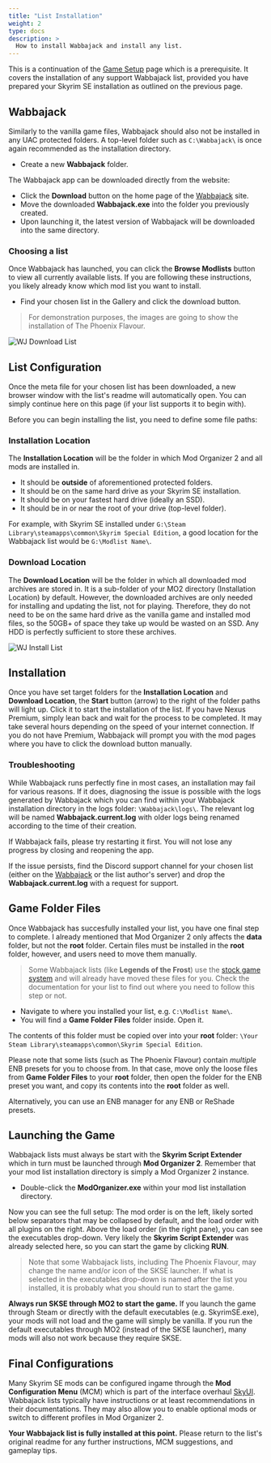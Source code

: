 ```yaml
---
title: "List Installation"
weight: 2
type: docs
description: >
  How to install Wabbajack and install any list.
---
```


This is a continuation of the [Game Setup](/wj/wj-sse/game-setup/) page which is a prerequisite. It covers the installation of any support Wabbajack list, provided you have prepared your Skyrim SE installation as outlined on the previous page.

## Wabbajack

Similarly to the vanilla game files, Wabbajack should also not be installed in any UAC protected folders. A top-level folder such as `C:\Wabbajack\` is once again recommended as the installation directory.

- Create a new **Wabbajack** folder.

The Wabbajack app can be downloaded directly from the website:

- Click the **Download** button on the home page of the [Wabbajack](https://www.wabbajack.org/#/) site.
- Move the downloaded **Wabbajack.exe** into the folder you previously created.
- Upon launching it, the latest version of Wabbajack will be downloaded into the same directory.

### Choosing a list

Once Wabbajack has launched, you can click the **Browse Modlists** button to view all currently available lists. If you are following these instructions, you likely already know which mod list you want to install.

- Find your chosen list in the Gallery and click the download button.

> For demonstration purposes, the images are going to show the installation of The Phoenix Flavour.

![WJ Download List](/Pictures/wj/sse/wj-download-list.png)

## List Configuration

Once the meta file for your chosen list has been downloaded, a new browser window with the list's readme will automatically open. You can simply continue here on this page (if your list supports it to begin with).

Before you can begin installing the list, you need to define some file paths:

### Installation Location

The **Installation Location** will be the folder in which Mod Organizer 2 and all mods are installed in.

- It should be **outside** of aforementioned protected folders.
- It should be on the same hard drive as your Skyrim SE installation.
- It should be on your fastest hard drive (ideally an SSD).
- It should be in or near the root of your drive (top-level folder).

For example, with Skyrim SE installed under `G:\Steam Library\steamapps\common\Skyrim Special Edition`, a good location for the Wabbajack list would be `G:\Modlist Name\`.

### Download Location

The **Download Location** will be the folder in which all downloaded mod archives are stored in. It is a sub-folder of your MO2 directory (Installation Location) by default. However, the downloaded archives are only needed for installing and updating the list, not for playing. Therefore, they do not need to be on the same hard drive as the vanilla game and installed mod files, so the 50GB+ of space they take up would be wasted on an SSD. Any HDD is perfectly sufficient to store these archives.

![WJ Install List](/Pictures/wj/sse/wj-install-list.png)

## Installation

Once you have set target folders for the **Installation Location** and **Download Location**, the **Start** button (arrow) to the right of the folder paths will light up. Click it to start the installation of the list. If you have Nexus Premium, simply lean back and wait for the process to be completed. It may take several hours depending on the speed of your internet connection. If you do not have Premium, Wabbajack will prompt you with the mod pages where you have to click the download button manually.

### Troubleshooting

While Wabbajack runs perfectly fine in most cases, an installation may fail for various reasons. If it does, diagnosing the issue is possible with the logs generated by Wabbajack which you can find within your Wabbajack installation directory in the logs folder: `\Wabbajack\logs\`. The relevant log will be named **Wabbajack.current.log** with older logs being renamed according to the time of their creation.

If Wabbajack fails, please try restarting it first. You will not lose any progress by closing and reopening the app.

If the issue persists, find the Discord support channel for your chosen list (either on the [Wabbajack](https://discord.com/invite/wabbajack) or the list author's server) and drop the **Wabbajack.current.log** with a request for support.

## Game Folder Files

Once Wabbajack has succesfully installed your list, you have one final step to complete. I already mentioned that Mod Organizer 2 only affects the **data** folder, but not the **root** folder. Certain files must be installed in the **root** folder, however, and users need to move them manually.

> Some Wabbajack lists (like **Legends of the Frost**) use the [stock game system](https://github.com/wabbajack-tools/wabbajack/wiki/Keeping-The-Game-Folder-Clean-(via-local-game-installs)) and will already have moved these files for you. Check the documentation for your list to find out where you need to follow this step or not.

- Navigate to where you installed your list, e.g. `C:\Modlist Name\`.
- You will find a **Game Folder Files** folder inside. Open it.

The contents of this folder must be copied over into your **root** folder: `\Your Steam Library\steamapps\common\Skyrim Special Edition`.

Please note that some lists (such as The Phoenix Flavour) contain *multiple* ENB presets for you to choose from. In that case, move only the loose files from **Game Folder Files** to your **root** folder, then open the folder for the ENB preset you want, and copy its contents into the **root** folder as well.

Alternatively, you can use an ENB manager for any ENB or ReShade presets.

## Launching the Game

Wabbajack lists must always be start with the **Skyrim Script Extender** which in turn must be launched through **Mod Organizer 2**. Remember that your mod list installation directory is simply a Mod Organizer 2 instance.

- Double-click the **ModOrganizer.exe** within your mod list installation directory.

Now you can see the full setup: The mod order is on the left, likely sorted below separators that may be collapsed by default, and the load order with all plugins on the right. Above the load order (in the right pane), you can see the executables drop-down. Very likely the **Skyrim Script Extender** was already selected here, so you can start the game by clicking **RUN**.

> Note that some Wabbajack lists, including The Phoenix Flavour, may change the name and/or icon of the SKSE launcher. If what is selected in the executables drop-down is named after the list you installed, it is probably what you should run to start the game.

**Always run SKSE through MO2 to start the game.** If you launch the game through Steam or directly with the default executables (e.g. SkyrimSE.exe), your mods will not load and the game will simply be vanilla. If you run the default executables through MO2 (instead of the SKSE launcher), many mods will also not work because they require SKSE.

## Final Configurations

Many Skyrim SE mods can be configured ingame through the **Mod Configuration Menu** (MCM) which is part of the interface overhaul [SkyUI](https://www.nexusmods.com/skyrimspecialedition/mods/12604). Wabbajack lists typically have instructions or at least recommendations in their documentations. They may also allow you to enable optional mods or switch to different profiles in Mod Organizer 2.

**Your Wabbajack list is fully installed at this point.** Please return to the list's original readme for any further instructions, MCM suggestions, and gameplay tips.